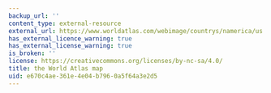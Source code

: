 ```yaml
---
backup_url: ''
content_type: external-resource
external_url: https://www.worldatlas.com/webimage/countrys/namerica/us.htm
has_external_licence_warning: true
has_external_license_warning: true
is_broken: ''
license: https://creativecommons.org/licenses/by-nc-sa/4.0/
title: the World Atlas map
uid: e670c4ae-361e-4e04-b796-0a5f64a3e2d5
---
```

